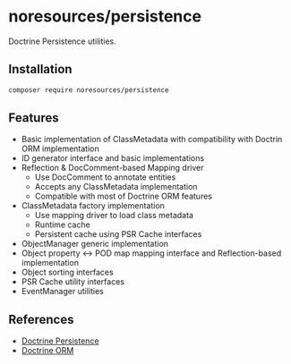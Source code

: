 noresources/persistence
===========
Doctrine Persistence utilities.


## Installation

```bash
composer require noresources/persistence
```

## Features
* Basic implementation of ClassMetadata with compatibility with Doctrin ORM implementation
* ID generator interface and basic implementations
* Reflection & DocComment-based Mapping driver
  * Use DocComment to annotate entities
  * Accepts any ClassMetadata implementation
  * Compatible with most of Doctrine ORM features
* ClassMetadata factory implementation
  * Use mapping driver to load class metadata
  * Runtime cache
  * Persistent cache using PSR Cache interfaces
* ObjectManager generic implementation
* Object property <-> POD map mapping interface and Reflection-based implementation
* Object sorting interfaces
* PSR Cache utility interfaces
* EventManager utilities

## References
* [Doctrine Persistence](https://github.com/doctrine/orm)
* [Doctrine ORM](https://github.com/doctrine/orm)
